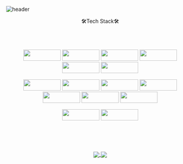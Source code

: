 
![header](https://capsule-render.vercel.app/api?type=waving&height=200&color=0:CEFBC9,50:B7F0B1,100:86E57F&text=Woojoon%20Song%20GitHub&fontSize=35&animation=fadeIn&fontAlign=75&stroke=353535&strokeWidth=2&fontColor=EAEAEA&)

<p align=center >🛠Tech Stack🛠</p><br><br>
<p align=center>
  <img src="https://img.shields.io/badge/HTML5-E34F26?style=flat-square&logo=HTML5&logoColor=white"/ { width="100" height="30"}>
  <img src="https://img.shields.io/badge/CSS3-1572B6?style=flat-square&logo=CSS3&logoColor=white"/ { width="100" height="30"}>
  <img src="https://img.shields.io/badge/JavaScript-F7DF1E?style=flat-square&logo=JavaScript&logoColor=white"/ { width="100" height="30"}>
  <img src="https://img.shields.io/badge/React-5A29E4?style=flat-square&logo=React&logoColor=white"/ { width="100" height="30"}>
  <img src="https://img.shields.io/badge/jQuery-339933?style=flat-square&logo=jQuery&logoColor=white"/ { width="100" height="30"}>
  <img src="https://img.shields.io/badge/Sass-E34F26?style=flat-square&logo=Sass&logoColor=white"/ { width="100" height="30"}>
</p>
<p align=center>
  <img src="https://img.shields.io/badge/Node.js-339933?style=flat-square&logo=Node.js&logoColor=white"/ { width="100" height="30"}>
  <img src="https://img.shields.io/badge/npm-CB3837?style=flat-square&logo=npm&logoColor=white"/{ width="100" height="30"}>
  <img src="https://img.shields.io/badge/Axios-5A29E4?style=flat-square&logo=Axios&logoColor=white"/{ width="100" height="30"}>
  <img src="https://img.shields.io/badge/express-000000?style=flat-square&logo=express&logoColor=white"/{ width="100" height="30"}>
  <img src="https://img.shields.io/badge/Bootstrap-7952B3?style=flat-square&logo=Bootstrap&logoColor=white"/{ width="100" height="30"}>
  <img src="https://img.shields.io/badge/Socket.io-1572B6?style=flat-square&logo=Socket.io&logoColor=white"/{ width="100" height="30"}>
  <img src="https://img.shields.io/badge/MySQL-4479A1?style=flat-square&logo=MySQL&logoColor=white"/{ width="100" height="30"}>
</p>
<p align=center>
<img src="https://img.shields.io/badge/Git-F05032?style=flat-square&logo=Git&logoColor=white"/{ width="100" height="30"}></a>
<img src="https://img.shields.io/badge/Figma-F24E1E?style=flat-square&logo=Figma&logoColor=white"/{ width="100" height="30"}></a>
</p>
<br><br>

<br>

<p align=center>
    <a align="center" href="https://github.com/SONGJINSE2/github-readme-stats">
        <img align="center" src="https://github-readme-stats.vercel.app/api?username=SONGJINSE2&&card_width=390" />
    </a>
    <a align="center" href="https://github.com/SONGJINSE2/convoychat">
       <img align="center" src="https://github-readme-stats.vercel.app/api/top-langs/?username=SONGJINSE2&layout=compact" />
    </a>
</p>






